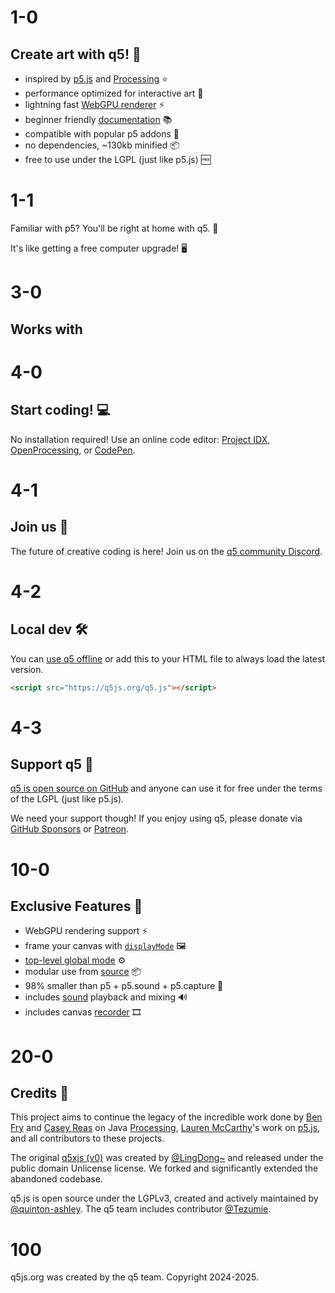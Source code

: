 # 1-0

## Create art with q5! 🎨

- inspired by [p5.js](https://p5js.org) and [Processing](https://processing.org/) ⭐️
- performance optimized for interactive art 🚀
- lightning fast [WebGPU renderer](https://github.com/q5js/q5.js/wiki/q5-WebGPU-renderer) ⚡️
- beginner friendly [documentation](/learn) 📚
- compatible with popular p5 addons 🧩
- no dependencies, ~130kb minified 📦
- free to use under the LGPL (just like p5.js) 🆓

# 1-1

Familiar with p5? You'll be right at home with q5. 🏡

It's like getting a free computer upgrade! 🖥️

# 3-0

## Works with

# 4-0

## Start coding! 💻

No installation required! Use an online code editor: [Project IDX](https://idx.google.com/new?template=https:%2F%2Fgithub.com%2Fq5js%2Fq5-webgpu-template), [OpenProcessing](https://openprocessing.org/sketch/2534845), or [CodePen](https://codepen.io/qashto/pen/jENEJNy).

# 4-1

## Join us 🤝

The future of creative coding is here! Join us on the [q5 community Discord](https://discord.gg/QuxQYwGWuB).

# 4-2

## Local dev 🛠️

You can [use q5 offline](https://github.com/q5js/q5.js/wiki/Get-Started) or add this to your HTML file to always load the latest version.

```html
<script src="https://q5js.org/q5.js"></script>
```

# 4-3

## Support q5 💙

[q5 is open source on GitHub](https://github.com/q5js/q5.js) and anyone can use it for free under the terms of the LGPL (just like p5.js).

We need your support though! If you enjoy using q5, please donate via [GitHub Sponsors](https://github.com/sponsors/quinton-ashley) or [Patreon](https://www.patreon.com/q5play).

# 10-0

## Exclusive Features 💫

- WebGPU rendering support ⚡️
- frame your canvas with [`displayMode`](/learn/#displayMode) 🖼️
- [top-level global mode](https://github.com/q5js/q5.js/wiki/Top%E2%80%90Level-Global-Mode) ⚙️
- modular use from [source](https://github.com/q5js/q5.js/tree/main/src) 📦
- 98% smaller than p5 + p5.sound + p5.capture 🌳
- includes [sound](/learn/#soundSection) playback and mixing 🔊
- includes canvas [recorder](/learn/#recordSection) 🎞️

# 20-0

## Credits 🌟

This project aims to continue the legacy of the incredible work done by [Ben Fry](https://benfry.com) and [Casey Reas](https://x.com/REAS) on Java [Processing](https://processingfoundation.org/), [Lauren McCarthy](http://lauren-mccarthy.com)'s work on [p5.js](https://p5js.org), and all contributors to these projects.

The original [q5xjs (v0)](https://github.com/LingDong-/q5xjs) was created by [@LingDong~](https://github.com/LingDong-) and released under the public domain Unlicense license. We forked and significantly extended the abandoned codebase.

q5.js is open source under the LGPLv3, created and actively maintained by [@quinton-ashley](https://github.com/quinton-ashley). The q5 team includes contributor [@Tezumie](https://github.com/Tezumie).

# 100

q5js.org was created by the q5 team. Copyright 2024-2025.
